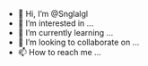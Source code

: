 - 👋 Hi, I’m @Snglalgl
- 👀 I’m interested in ...
- 🌱 I’m currently learning ...
- 💞️ I’m looking to collaborate on ...
- 📫 How to reach me ...

<!---
Snglalgl/Snglalgl is a ✨ special ✨ repository because its `README.md` (this file) appears on your GitHub profile.
You can click the Preview link to take a look at your changes.
--->
